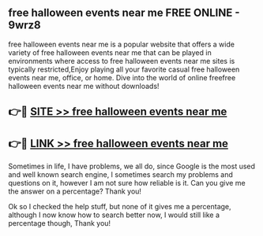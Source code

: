 ## free halloween events near me FREE ONLINE - 9wrz8

free halloween events near me is a popular website that offers a wide variety of free halloween events near me that can be played in environments where access to free halloween events near me sites is typically restricted,Enjoy playing all your favorite casual free halloween events near me, office, or home. Dive into the world of online freefree halloween events near me without downloads!

## 👉🔴 [SITE >> free halloween events near me](http://news.freeplayer.one?title=free_halloween_events_near_me&ref=FRRE)

## 👉🔴 [LINK >> free halloween events near me](http://news.freeplayer.one?title=free_halloween_events_near_me&ref=FREE)

Sometimes in life, I have problems, we all do, since Google is the most used and well known search engine, I sometimes search my problems and questions on it, however I am not sure how reliable is it. Can you give me the answer on a percentage? Thank you!

Ok so I checked the help stuff, but none of it gives me a percentage, although I now know how to search better now, I would still like a percentage though, Thank you!